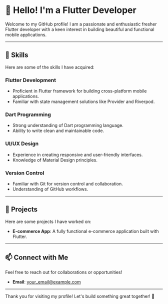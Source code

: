 # 👋 Hello! I'm a Flutter Developer

Welcome to my GitHub profile! I am a passionate and enthusiastic fresher Flutter developer with a keen interest in building beautiful and functional mobile applications.

---

## 🚀 Skills

Here are some of the skills I have acquired:

### Flutter Development
- Proficient in Flutter framework for building cross-platform mobile applications.
- Familiar with state management solutions like Provider and Riverpod.

### Dart Programming
- Strong understanding of Dart programming language.
- Ability to write clean and maintainable code.

### UI/UX Design
- Experience in creating responsive and user-friendly interfaces.
- Knowledge of Material Design principles.

### Version Control
- Familiar with Git for version control and collaboration.
- Understanding of GitHub workflows.

---

## 🌟 Projects

Here are some projects I have worked on:

- **E-commerce App**: A fully functional e-commerce application built with Flutter. 

---

## 📫 Connect with Me

Feel free to reach out for collaborations or opportunities!

- **Email**: [your_email@example.com](mailto:ravishankarprashan76@gmail.com)

---

Thank you for visiting my profile! Let's build something great together! 🎉
